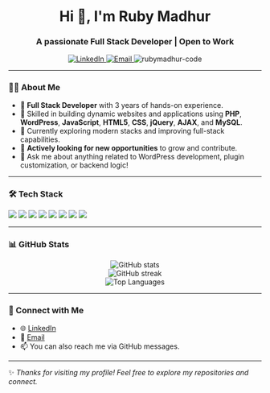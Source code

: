 <h1 align="center">Hi 👋, I'm Ruby Madhur</h1>
<h3 align="center">A passionate Full Stack Developer | Open to Work</h3>

<p align="center">
  <a href="https://www.linkedin.com/in/ruby-madhur-563201250" target="_blank">
    <img src="https://img.shields.io/badge/LinkedIn-blue?style=for-the-badge&logo=linkedin&logoColor=white" alt="LinkedIn">
  </a>
   <a href="mailto:madhurruby09@gmail.com">
    <img src="https://img.shields.io/badge/Email-D14836?style=for-the-badge&logo=gmail&logoColor=white" alt="Email" />
  </a>
  <img src="https://komarev.com/ghpvc/?username=rubymadhur-code&label=Profile%20views&color=0e75b6&style=flat" alt="rubymadhur-code" />
</p>

---

### 👩‍💻 About Me

- 💼 **Full Stack Developer** with 3 years of hands-on experience.
- 🔧 Skilled in building dynamic websites and applications using **PHP**, **WordPress**, **JavaScript**, **HTML5**, **CSS**, **jQuery**, **AJAX**, and **MySQL**.
- 🌱 Currently exploring modern stacks and improving full-stack capabilities.
- 👀 **Actively looking for new opportunities** to grow and contribute.
- 💬 Ask me about anything related to WordPress development, plugin customization, or backend logic!

---

### 🛠️ Tech Stack

<p>
  <img src="https://img.shields.io/badge/PHP-777BB4?style=for-the-badge&logo=php&logoColor=white" />
  <img src="https://img.shields.io/badge/WordPress-21759b?style=for-the-badge&logo=wordpress&logoColor=white" />
  <img src="https://img.shields.io/badge/HTML5-E34F26?style=for-the-badge&logo=html5&logoColor=white" />
  <img src="https://img.shields.io/badge/CSS3-1572B6?style=for-the-badge&logo=css3&logoColor=white" />
  <img src="https://img.shields.io/badge/JavaScript-F7DF1E?style=for-the-badge&logo=javascript&logoColor=black" />
  <img src="https://img.shields.io/badge/jQuery-0769AD?style=for-the-badge&logo=jquery&logoColor=white" />
  <img src="https://img.shields.io/badge/MySQL-005C84?style=for-the-badge&logo=mysql&logoColor=white" />
  <img src="https://img.shields.io/badge/AJAX-black?style=for-the-badge&logoColor=white" />
</p>

---

### 📊 GitHub Stats

<p align="center">
  <img src="https://github-readme-stats.vercel.app/api?username=rubymadhur-code&show_icons=true&locale=en&theme=tokyonight" alt="GitHub stats" />
  <br />
  <img src="https://github-readme-streak-stats.herokuapp.com/?user=rubymadhur-code&theme=tokyonight" alt="GitHub streak" />
  <br />
  <img src="https://github-readme-stats.vercel.app/api/top-langs/?username=rubymadhur-code&layout=compact&theme=tokyonight" alt="Top Languages" />
</p>

---

### 🔗 Connect with Me

- 🌐 [LinkedIn](https://www.linkedin.com/in/ruby-madhur-563201250)
- 📧 [Email](mailto:madhurruby09@gmail.com)
- 📫 You can also reach me via GitHub messages.

---

✨ *Thanks for visiting my profile! Feel free to explore my repositories and connect.*  
